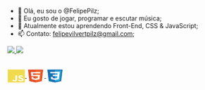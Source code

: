 - 👋 Olá, eu sou o @FelipePilz;
- 👀 Eu gosto de jogar, programar e escutar música;
- 🌱 Atualmente estou aprendendo Front-End, CSS & JavaScript;
- 📫 Contato: felipevilvertpilz@gmail.com;

 <div>
  <a href="https://github.com/felipepilz"/>
  <img height="180em" src="https://github-readme-stats.vercel.app/api?username=felipepilz&show_icons=true&theme=yellow&include_all_commits=true&count_private=true"/>
  <img height="180em" src="https://github-readme-stats.vercel.app/api/top-langs/?username=felipepilz&layout=compact&langs_count=7&theme=yellow"/>
</div>
<br>

 <div style="display: inline_block"><br>
  <img align="center" alt="Rafa-Js" height="30" width="40" src="https://raw.githubusercontent.com/devicons/devicon/master/icons/javascript/javascript-plain.svg">
  <img align="center" alt="Rafa-HTML" height="30" width="40" src="https://raw.githubusercontent.com/devicons/devicon/master/icons/html5/html5-original.svg">
  <img align="center" alt="Rafa-CSS" height="30" width="40" src="https://raw.githubusercontent.com/devicons/devicon/master/icons/css3/css3-original.svg">
</div>
